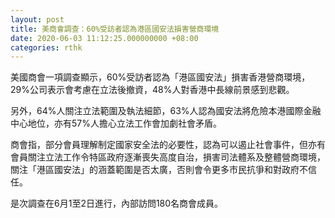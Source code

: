 ```yaml
---
layout: post
title: 美商會調查：60%受訪者認為港區國安法損害營商環境
date: 2020-06-03 11:12:25.000000000 +08:00
categories: rthk
---
```


美國商會一項調查顯示，60%受訪者認為「港區國安法」損害香港營商環境，29%公司表示會考慮在立法後撤資，48%人對香港中長線前景感到悲觀。

另外，64%人關注立法範圍及執法細節，63%人認為國安法將危險本港國際金融中心地位，亦有57%人擔心立法工作會加劇社會矛盾。

商會指，部分會員理解制定國家安全法的必要性，認為可以遏止社會事件，但亦有會員關注立法工作令特區政府逐漸喪失高度自治，損害司法體系及整體營商環境，關注「港區國安法」的涵蓋範圍是否太廣，否則會令更多市民抗爭和對政府不信任。

是次調查在6月1至2日進行，內部訪問180名商會成員。
